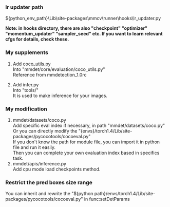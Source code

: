 ### lr updater path
${python_env_path}\Lib\site-packages\mmcv\runner\hooks\lr_updater.py

**Note: in hooks directory, there are also "checkpoint" "optimizer" "momentum_updater" "sampler_seed" etc.
If you want to learn relevant cfgs for details, check these.**

### My supplements
1. Add coco_utils.py \
Into "mmdet/core/evaluation/coco_utils.py" \
Reference from mmdetection_1.0rc

2. Add infer.py \
Into "tools/" \
It is used to make inference for your images.

### My modification
1. mmdet/datasets/coco.py \
Add specific eval index if necessary, in path "mmdet/datasets/coco.py" \
Or you can directly modify the "{envs}/torch1.4/Lib/site-packages/pycocotools/cocoeval.py" \
If you don't know the path for module file, you can import it in python file and run it easily. \
Then you can complete your own evaluation index based in specifics task.
2. mmdet/apis/inference.py \
Add cpu mode load checkpoints method.



### Restrict the pred boxes size range
You can inherit and rewrite the "${python path}/envs/torch1.4/Lib/site-packages/pycocotools/cocoeval.py" in func:setDetParams
